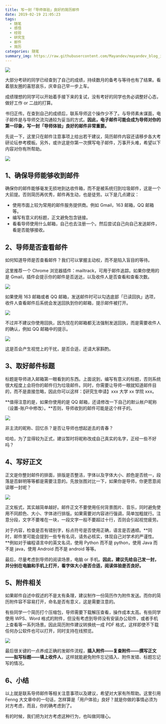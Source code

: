 ```yaml
---
title: 写一封「导师体验」良好的简历邮件
date: 2019-02-19 21:05:23
tags:
  - 随笔
  - 感悟
  - 经验
  - 研究生
  - 邮件
  - 简历
categories: 随笔
summary_img: https://raw.githubusercontent.com/Mayandev/mayandev_blog_image/master/blog/write-right-email-1.jpg
---
```



![](https://raw.githubusercontent.com/Mayandev/mayandev_blog_image/master/blog/write-right-email-1.jpg)


大部分考研的同学已经查到了自己的成绩，持续数月的备考与等待也有了结果。看着朋友圈的喜怒哀乐，庆幸自己早一步上车。

成绩理想的同学可以开始着手接下来的复试，没有考好的同学也务必调整好心态，做好工作 or 二战的打算。

书归正传。在查到自己的成绩后，联系导师这个操作少不了。与导师素未谋面，电子邮件是与导师交流沟通较为妥当的方式。**因此，电子邮件可能会成为导师对你的第一印象，写一封「导师体验」良好的邮件非常重要。**

先说一下，这里只在邮件注意事项上给出若干建议，简历邮件内容还请移步各大考研论坛参考模板。另外，或许这是你第一次撰写电子邮件，万事开头难，希望以下内容对你有所帮助。

![](https://raw.githubusercontent.com/Mayandev/mayandev_blog_image/master/blog/write-right-email-2.jpg)


## 1、确保导师能够收到邮件

确保你的邮件能够毫发无损地到达收件箱，而不是被系统归到垃圾邮件，这是一个大前提。否则简历再优秀，邮件再生动，也是徒劳。以下是几点建议：

- 使用市面上较为常用的邮件服务提供商。例如 Gmail，163 邮箱，QQ 邮箱等。
- 编写有意义的标题，正文避免包含链接。
- 看看导师使用什么邮箱，自己也去注册一个。然后尝试自己向自己发送邮件，看是否能够接收。

## 2、导师是否查看邮件

如何知道导师是否查看邮件？我们可以掌握主动权，而不是陷入盲目的等待。

这里推荐一个 Chrome 浏览器插件：mailtrack，可用于邮件追踪。如果你使用的是 Gmail，插件会提示你的邮件是否送达，以及收件人是否查看和查看次数。

![](https://raw.githubusercontent.com/Mayandev/mayandev_blog_image/master/blog/write-right-email-3.jpg)


如果使用 163 邮箱或者 QQ 邮箱，发送邮件时可以勾选底部「已读回执」选项，收件人查看邮件后系统会发送回执到你的邮箱，提示邮件被打开。

![](https://raw.githubusercontent.com/Mayandev/mayandev_blog_image/master/blog/write-right-email-4.jpg)


不过并不建议你使用回执，因为现在的邮箱都无法强制发送回执，而是需要收件人的确认，例如 QQ 邮箱中的提示。

![](https://raw.githubusercontent.com/Mayandev/mayandev_blog_image/master/blog/write-right-email-5.jpg)


这是否会产生视觉上的干扰，是否合适，还请大家斟酌。


## 3、取好邮件标题

标题是导师进入邮箱第一眼看到的东西。上面说到，编写有意义的标题，否则系统很大程度上会将你的邮件归为垃圾邮件。同时，你需要让导师一眼就知道邮件目的，而不是直接忽略，因此你可以这样：【研究生申请】xxx 大学 xx 学院 xxx。

**值得注意的是，如果你使用的是 QQ 邮箱，还请修改一下自己的默认帐户昵称（设置-账户中修改）。**否则，导师收到的邮件可能是这个样子的。

![](https://raw.githubusercontent.com/Mayandev/mayandev_blog_image/master/blog/write-right-email-6.jpg)


非主流的昵称、回忆杀？是否让导师也想起逝去的青春？

哈哈，为了显得较为正式，建议暂时将昵称改成自己真实的名字，正经一些不好吗？

## 4、写好正文

正文是你整封邮件的排面，排版是否整洁，字体以及字体大小、颜色是否统一，段落是否鲜明等等都是需要注意的。先放张图对比一下，如果你是导师，你更愿意阅读哪一封呢？


![](https://raw.githubusercontent.com/Mayandev/mayandev_blog_image/master/blog/write-right-email-7.jpg)




正文板式，其实越简单越好。邮件正文不要使用任何背景图片、音乐，同时避免使用不同颜色、大小、字体进行排版。如果需要对内容进行强调，简单加粗就行。注意分段，文字不要堆在一块，一段文字一般不要超过十行，否则会引起视觉疲劳。

对于内容，检查是否有错别字，标点符号是否使用正确，语言是否通顺。**同时，邮件里可能会提到一些专有名词，请务必核实，体现自己对学术的严谨性。**例如对于编程语言中的英文名词，使用 Python 而不是 python，使用 Java 而不是 java，使用 Android 而不是 android 等等。

最后，尽量考虑到导师的阅读场景，电脑 or 手机。**因此，建议先给自己发一封，并分别在电脑和手机上打开，看字体大小是否合适，阅读体验是否良好。**




## 5、附件相关

如果邮件自述中叙述的不是太有条理，建议制作一份简历作为附件发送。而你的简历附件容不容易打开，命名是否有意义，这是需要注意的。

有些同学一个简历打个压缩包，导师需要下载解压查看，操作成本太高。有些同学使用 WPS、Word 格式的附件，但没有考虑到导师没有安装办公软件，或者手机上查看等一系列场景。因此简历附件建议转换统一成 PDF 格式，这样即使不下载任何办公软件也可以打开，同时支持在线预览。

![](https://raw.githubusercontent.com/Mayandev/mayandev_blog_image/master/blog/write-right-email-8.jpg)

最后很关键的一点养成正确的发邮件流程，**插入附件——复查附件——撰写正文——拟写标题——填上收件人**，这样就能避免附件忘记插入、附件发错、标题忘记写的情况。

## 6、小结

以上就是联系导师邮件等相关注意事项以及建议，希望对大家有所帮助。这里引用 Fenng 大文章中的一句话，怎样算是「用户体验」良好？就是你做的事情必须为对方考虑，而且，你的确考虑到了。

有的时候，我们把为对方考虑这种行为，也叫做同理心。
